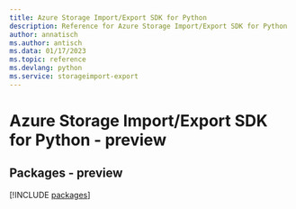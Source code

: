 ```yaml
---
title: Azure Storage Import/Export SDK for Python
description: Reference for Azure Storage Import/Export SDK for Python
author: annatisch
ms.author: antisch
ms.data: 01/17/2023
ms.topic: reference
ms.devlang: python
ms.service: storageimport-export
---
```

# Azure Storage Import/Export SDK for Python - preview
## Packages - preview
[!INCLUDE [packages](storage-import-export-index.md)]